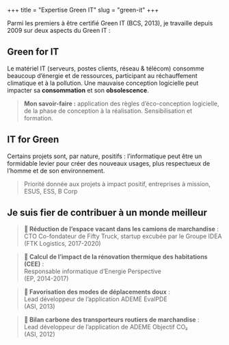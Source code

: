 +++
title = "Expertise Green IT"
slug = "green-it"
+++

Parmi les premiers à être certifié Green IT (BCS, 2013), je travaille depuis 2009 sur deux aspects du Green IT :


## Green for IT

Le matériel IT (serveurs, postes clients, réseau & télécom) consomme beaucoup d’énergie et de ressources, participant au réchauffement climatique et à la pollution. Une mauvaise conception logicielle peut impacter sa **consommation** et son **obsolescence**.

> **Mon savoir-faire :** application des règles d’éco-conception logicielle, de la phase de conception à la réalisation. Sensibilisation et formation.


## IT for Green

Certains projets sont, par nature, positifs : l’informatique peut être un formidable levier pour créer des nouveaux usages, plus respectueux de l’homme et de son environnement.

> Priorité donnée aux projets à impact positif, entreprises à mission, ESUS, ESS, B Corp


## Je suis fier de contribuer à un monde meilleur

> **🚛 Réduction de l’espace vacant dans les camions de marchandise** :  
> CTO Co-fondateur de Fifty Truck, startup excubée par le Groupe IDEA  
> (FTK Logistics, 2017-2020)


> **🏡 Calcul de l’impact de la rénovation thermique des habitations (CEE)** :  
> Responsable informatique d’Energie Perspective  
> (EP, 2014-2017)


> **🚎 Favorisation des modes de déplacements doux** :  
> Lead développeur de l’application ADEME EvalPDE  
> (ASI, 2013)

     
> **🚛 Bilan carbone des transporteurs routiers de marchandise** :  
> Lead développeur de l’application de ADEME Objectif CO₂  
> (ASI, 2012)
